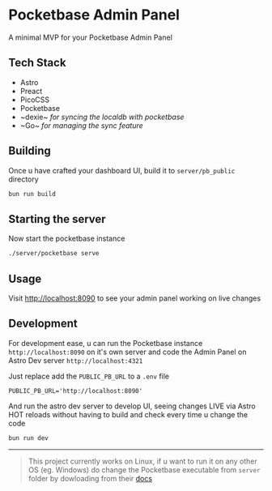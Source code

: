 # Pocketbase Admin Panel

A minimal MVP for your Pocketbase Admin Panel

## Tech Stack
- Astro
- Preact
- PicoCSS
- Pocketbase
- ~dexie~ _for syncing the localdb with pocketbase_
- ~Go~ _for managing the sync feature_

## Building
Once u have crafted your dashboard UI, build it to `server/pb_public` directory
```bash
bun run build
```

## Starting the server
Now start the pocketbase instance
```bash
./server/pocketbase serve
```

## Usage
Visit [http://localhost:8090](http://127.0.0.1:8090) to see your admin panel working on live changes

## Development
For development ease, u can run the Pocketbase instance `http://localhost:8090` on it's own server and code the Admin Panel on Astro Dev server `http://localhost:4321`

Just replace add the `PUBLIC_PB_URL` to a `.env` file
```env
PUBLIC_PB_URL='http://localhost:8090'
```

And run the astro dev server to develop UI, seeing changes LIVE via Astro HOT reloads without having to build and check every time u change the code
```bash
bun run dev
```
---
> This project currently works on Linux, if u want to run it on any other OS (eg. Windows) do change the Pocketbase executable from `server` folder by dowloading from their [docs](https://pocketbase.io/docs)
